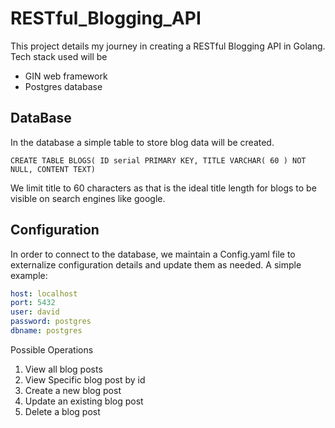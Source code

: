 # RESTful_Blogging_API

This project details my journey in creating a RESTful Blogging API in Golang.
Tech stack used will be 
* GIN web framework
* Postgres database
## DataBase
In the database a simple table to store blog data will be created.

```CREATE TABLE BLOGS( ID serial PRIMARY KEY, TITLE VARCHAR( 60 ) NOT NULL, CONTENT TEXT)```

We limit title to 60 characters as that is the ideal title length for blogs to be visible on search engines like google.

## Configuration
In order to connect to the database, we maintain a Config.yaml file to externalize configuration details and update them as needed.
A simple example:

```yaml
host: localhost
port: 5432
user: david
password: postgres
dbname: postgres
```

Possible Operations
1. View all blog posts
2. View Specific blog post by id
3. Create a new blog post
4. Update an existing blog post
5. Delete a blog post
